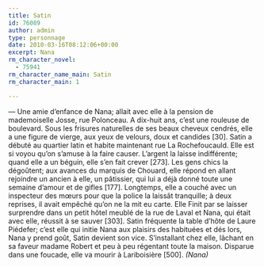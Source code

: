 ```yaml
---
title: Satin
id: 76089
author: admin
type: personnage
date: 2010-03-16T08:12:06+00:00
excerpt: Nana
rm_character_novel:
  - 75941
rm_character_name_main: Satin
rm_character_main: 1

---
```

— Une amie d&rsquo;enfance de Nana; allait avec elle à la pension de mademoiselle Josse, rue Polonceau. A dix-huit ans, c&rsquo;est une rouleuse de boulevard. Sous les frisures naturelles de ses beaux cheveux cendrés, elle a une figure de vierge, aux yeux de velours, doux et candides [30]. Satin a débuté au quartier latin et habite maintenant rue La Rochefoucauld. Elle est si voyou qu&rsquo;on s&rsquo;amuse à la faire causer. L&rsquo;argent la laisse indifférente; quand elle a un béguin, elle s&rsquo;en fait crever [273]. Les gens chics la dégoûtent; aux avances du marquis de Chouard, elle répond en allant rejoindre un ancien à elle, un pâtissier, qui lui a déjà donné toute une semaine d&rsquo;amour et de gifles [177]. Longtemps, elle a couché avec un inspecteur des mœurs pour que la police la laissât tranquille; à deux reprises, il avait empêché qu&rsquo;on ne la mit eu carte. Elle Finit par se laisser surprendre dans un petit hôtel meublé de la rue de Laval et Nana, qui était avec elle, réussit à se sauver [303]. Satin fréquente la table d&rsquo;hôte de Laure Piédefer; c&rsquo;est elle qui initie Nana aux plaisirs des habituées et dés lors, Nana y prend goût, Satin devient son vice. S&rsquo;installant chez elle, lâchant en sa faveur madame Robert et peu à peu régentant toute la maison. Disparue dans une foucade, elle va mourir à Lariboisière [500]. _(Nana)_
